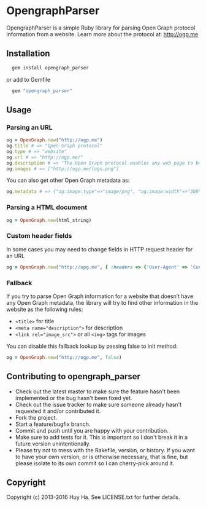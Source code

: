 # OpengraphParser

OpengraphParser is a simple Ruby library for parsing Open Graph protocol information from a website. Learn more about the protocol at:
http://ogp.me

## Installation

```bash
  gem install opengraph_parser
```

or add to Gemfile

```bash
  gem "opengraph_parser"
```

## Usage

### Parsing an URL

```ruby
og = OpenGraph.new("http://ogp.me")
og.title # => "Open Graph protocol"
og.type # => "website"
og.url # => "http://ogp.me/"
og.description # => "The Open Graph protocol enables any web page to become a rich object in a social graph."
og.images # => ["http://ogp.me/logo.png"]
```

You can also get other Open Graph metadata as:

```ruby
og.metadata # => {"og:image:type"=>"image/png", "og:image:width"=>"300", "og:image:height"=>"300"}
```

### Parsing a HTML document

```ruby
og = OpenGraph.new(html_string)
```

### Custom header fields
In some cases you may need to change fields in HTTP request header for an URL
```ruby
og = OpenGraph.new("http://opg.me", { :headers => {'User-Agent' => 'Custom User Agent'} })
```

### Fallback
If you try to parse Open Graph information for a website that doesn’t have any Open Graph metadata, the library will try to find other information in the website as the following rules:

* `<title>` for title
* `<meta name="description">` for description
* `<link rel="image_src">` or all `<img>` tags for images

You can disable this fallback lookup by passing false to init method:

```ruby
og = OpenGraph.new("http://ogp.me", false)
```

## Contributing to opengraph_parser

* Check out the latest master to make sure the feature hasn't been implemented or the bug hasn't been fixed yet.
* Check out the issue tracker to make sure someone already hasn't requested it and/or contributed it.
* Fork the project.
* Start a feature/bugfix branch.
* Commit and push until you are happy with your contribution.
* Make sure to add tests for it. This is important so I don't break it in a future version unintentionally.
* Please try not to mess with the Rakefile, version, or history. If you want to have your own version, or is otherwise necessary, that is fine, but please isolate to its own commit so I can cherry-pick around it.

## Copyright

Copyright (c) 2013-2016 Huy Ha. See LICENSE.txt for further details.
